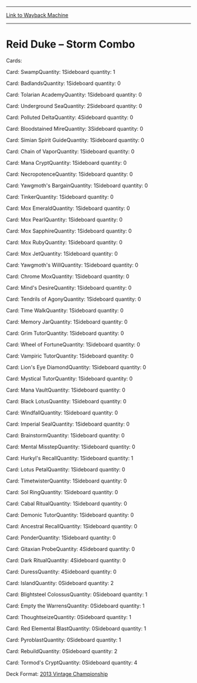 
---
[Link to Wayback Machine](https://web.archive.org/web/20141113025614/http://magic.wizards.com/en/articles/decks/reid-duke-%E2%80%93-storm-combo-2014-10-31)

[_metadata_:generator]:- "Drupal 7 (http://drupal.org)"
[_metadata_:node]:- "294116"
[_metadata_:publish_date]:- "2014-10-31"
[_metadata_:source]:- "div-main"
[_metadata_:title]:- "Reid Duke – Storm Combo"
[_metadata_:wayback_capture_timestamp]:- "2014-11-13 02:56:14"
[_metadata_:wayback_raw_url]:- "https://web.archive.org/web/20141113025614id_/http://magic.wizards.com/en/articles/decks/reid-duke-%E2%80%93-storm-combo-2014-10-31"
[_metadata_:wayback_url]:- "http://magic.wizards.com/en/articles/decks/reid-duke-%E2%80%93-storm-combo-2014-10-31"
---





Reid Duke – Storm Combo
=======================


 







Cards: 

Card: SwampQuantity: 1Sideboard quantity: 1 



Card: BadlandsQuantity: 1Sideboard quantity: 0 



Card: Tolarian AcademyQuantity: 1Sideboard quantity: 0 



Card: Underground SeaQuantity: 2Sideboard quantity: 0 



Card: Polluted DeltaQuantity: 4Sideboard quantity: 0 



Card: Bloodstained MireQuantity: 3Sideboard quantity: 0 



Card: Simian Spirit GuideQuantity: 1Sideboard quantity: 0 



Card: Chain of VaporQuantity: 1Sideboard quantity: 0 



Card: Mana CryptQuantity: 1Sideboard quantity: 0 



Card: NecropotenceQuantity: 1Sideboard quantity: 0 



Card: Yawgmoth's BargainQuantity: 1Sideboard quantity: 0 



Card: TinkerQuantity: 1Sideboard quantity: 0 



Card: Mox EmeraldQuantity: 1Sideboard quantity: 0 



Card: Mox PearlQuantity: 1Sideboard quantity: 0 



Card: Mox SapphireQuantity: 1Sideboard quantity: 0 



Card: Mox RubyQuantity: 1Sideboard quantity: 0 



Card: Mox JetQuantity: 1Sideboard quantity: 0 



Card: Yawgmoth's WillQuantity: 1Sideboard quantity: 0 



Card: Chrome MoxQuantity: 1Sideboard quantity: 0 



Card: Mind's DesireQuantity: 1Sideboard quantity: 0 



Card: Tendrils of AgonyQuantity: 1Sideboard quantity: 0 



Card: Time WalkQuantity: 1Sideboard quantity: 0 



Card: Memory JarQuantity: 1Sideboard quantity: 0 



Card: Grim TutorQuantity: 1Sideboard quantity: 0 



Card: Wheel of FortuneQuantity: 1Sideboard quantity: 0 



Card: Vampiric TutorQuantity: 1Sideboard quantity: 0 



Card: Lion's Eye DiamondQuantity: 1Sideboard quantity: 0 



Card: Mystical TutorQuantity: 1Sideboard quantity: 0 



Card: Mana VaultQuantity: 1Sideboard quantity: 0 



Card: Black LotusQuantity: 1Sideboard quantity: 0 



Card: WindfallQuantity: 1Sideboard quantity: 0 



Card: Imperial SealQuantity: 1Sideboard quantity: 0 



Card: BrainstormQuantity: 1Sideboard quantity: 0 



Card: Mental MisstepQuantity: 1Sideboard quantity: 0 



Card: Hurkyl's RecallQuantity: 1Sideboard quantity: 1 



Card: Lotus PetalQuantity: 1Sideboard quantity: 0 



Card: TimetwisterQuantity: 1Sideboard quantity: 0 



Card: Sol RingQuantity: 1Sideboard quantity: 0 



Card: Cabal RitualQuantity: 1Sideboard quantity: 0 



Card: Demonic TutorQuantity: 1Sideboard quantity: 0 



Card: Ancestral RecallQuantity: 1Sideboard quantity: 0 



Card: PonderQuantity: 1Sideboard quantity: 0 



Card: Gitaxian ProbeQuantity: 4Sideboard quantity: 0 



Card: Dark RitualQuantity: 4Sideboard quantity: 0 



Card: DuressQuantity: 4Sideboard quantity: 0 



Card: IslandQuantity: 0Sideboard quantity: 2 



Card: Blightsteel ColossusQuantity: 0Sideboard quantity: 1 



Card: Empty the WarrensQuantity: 0Sideboard quantity: 1 



Card: ThoughtseizeQuantity: 0Sideboard quantity: 1 



Card: Red Elemental BlastQuantity: 0Sideboard quantity: 1 



Card: PyroblastQuantity: 0Sideboard quantity: 1 



Card: RebuildQuantity: 0Sideboard quantity: 2 



Card: Tormod's CryptQuantity: 0Sideboard quantity: 4 

Deck Format: [2013 Vintage Championship](/en/deck-format/2013-vintage-championship)


 

 
  

  







